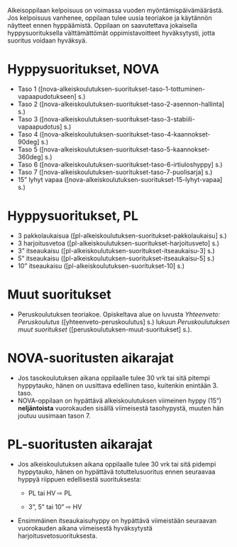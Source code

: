 Alkeisoppilaan kelpoisuus on voimassa vuoden myöntämispäivämäärästä. Jos
kelpoisuus vanhenee, oppilaan tulee uusia teoriakoe ja käytännön
näytteet ennen hyppäämistä. Oppilaan on saavutettava jokaisella
hyppysuorituksella välttämättömät oppimistavoitteet hyväksytysti, jotta
suoritus voidaan hyväksyä.

 Hyppysuoritukset, NOVA  
========================
- Taso 1
    (\[nova-alkeiskoulutuksen-suoritukset-taso-1-tottuminen-vapaapudotukseen\] s.)
- Taso 2
    (\[nova-alkeiskoulutuksen-suoritukset-taso-2-asennon-hallinta\] s.)
- Taso 3
    (\[nova-alkeiskoulutuksen-suoritukset-taso-3-stabiili-vapaapudotus\] s.)
- Taso 4
    (\[nova-alkeiskoulutuksen-suoritukset-taso-4-kaannokset-90deg\] s.)
- Taso 5
    (\[nova-alkeiskoulutuksen-suoritukset-taso-5-kaannokset-360deg\] s.)
- Taso 6
    (\[nova-alkeiskoulutuksen-suoritukset-taso-6-irtiuloshyppy\] s.)
- Taso 7 (\[nova-alkeiskoulutuksen-suoritukset-taso-7-puolisarja\] s.)
- 15” lyhyt vapaa
    (\[nova-alkeiskoulutuksen-suoritukset-15-lyhyt-vapaa\] s.)

 Hyppysuoritukset, PL  
======================
- 3 pakkolaukaisua
    (\[pl-alkeiskoulutuksen-suoritukset-pakkolaukaisu\] s.)
- 3 harjoitusvetoa
    (\[pl-alkeiskoulutuksen-suoritukset-harjoitusveto\] s.)
- 3” itseaukaisu
    (\[pl-alkeiskoulutuksen-suoritukset-itseaukaisu-3\] s.)
- 5” itseaukaisu
    (\[pl-alkeiskoulutuksen-suoritukset-itseaukaisu-5\] s.)
- 10” itseaukaisu (\[pl-alkeiskoulutuksen-suoritukset-10\] s.)

 Muut suoritukset  
==================
- Peruskoulutuksen teoriakoe. Opiskeltava alue on luvusta *Yhteenveto:
    Peruskoulutus* (\[yhteenveto-peruskoulutus\] s.) lukuun
    *Peruskoulutuksen muut suoritukset*
    (\[peruskoulutuksen-muut-suoritukset\] s.).

 NOVA-suoritusten aikarajat  
============================
- Jos tasokoulutuksen aikana oppilaalle tulee 30 vrk tai sitä pitempi
    hyppytauko, hänen on uusittava edellinen taso, kuitenkin enintään 3.
    taso.
- NOVA-oppilaan on hypättävä alkeiskoulutuksen viimeinen hyppy (15”)
    **neljäntoista** vuorokauden sisällä viimeisestä tasohypystä, muuten
    hän joutuu uusimaan tason 7.

 PL-suoritusten aikarajat  
==========================
- Jos alkeiskoulutuksen aikana oppilaalle tulee 30 vrk tai sitä
    pidempi hyppytauko, hänen on hypättävä totuttelusuoritus ennen
    seuraavaa hyppyä riippuen edellisestä suorituksesta:

    -   PL tai HV ⇨ PL

    -   3”, 5” tai 10” ⇨ HV
- Ensimmäinen itseaukaisuhyppy on hypättävä viimeistään seuraavan
    vuorokauden aikana viimeisestä
    hyväksytystä harjoitusvetosuorituksesta.
